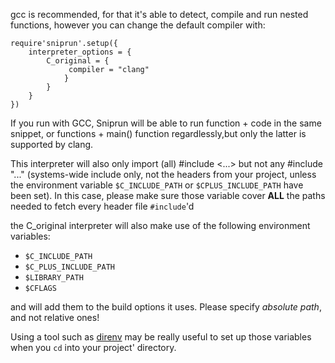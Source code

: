 gcc is recommended, for that it's able to detect, compile and run nested functions, however you can change the default compiler with:


```
require'sniprun'.setup({
    interpreter_options = {
        C_original = {
             compiler = "clang"
            }
        }
    }
})
```

If you run with GCC, Sniprun will be able to run function + code in the same snippet, or functions + main() function regardlessly,but only the latter is supported by clang.

This interpreter will also only import (all)  #include \<...> but not any #include "..." (systems-wide include only, not the headers from your project, unless the environment variable `$C_INCLUDE_PATH` or `$CPLUS_INCLUDE_PATH` have been set). In this case, please make sure those variable cover **ALL** the paths needed to fetch every header file `#include`'d


the C\_original interpreter will also make use of the following environment variables:

- `$C_INCLUDE_PATH`
- `$C_PLUS_INCLUDE_PATH`
- `$LIBRARY_PATH`
- `$CFLAGS`


and will add them to the build options it uses. Please specify _absolute path_, and not relative ones!


Using a tool such as [direnv](https://direnv.net/) may be really useful to set up those variables when you `cd` into your project' directory.

